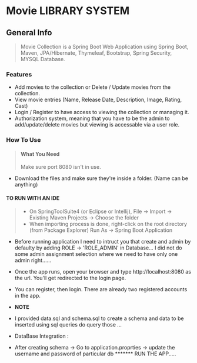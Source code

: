 Movie LIBRARY SYSTEM
================

General Info
------------
> Movie Collection is a Spring Boot Web Application using Spring Boot, Maven, JPA/Hibernate, Thymeleaf, Bootstrap, Spring Security, MYSQL Database.

### Features
* Add movies to the collection or Delete / Update movies from the collection.
* View movie entries (Name, Release Date, Description, Image, Rating, Cast)
* Login / Register to have access to viewing the collection or managing it.
* Authorization system, meaning that you have to be the admin to add/update/delete movies but viewing is accessable via a user role.

### How To Use
> #### What You Need
> Make sure port 8080 isn't in use.
* Download the files and make sure they're inside a folder. (Name can be anything)
#### TO RUN WITH AN IDE
> * On SpringToolSuite4 (or Eclipse or Intellij), File -> Import -> Existing Maven Projects -> Choose the folder
> * When importing process is done, right-click on the root directory (from Package Explorer) Run As -> Spring Boot Application


* Before running application I need to intruct you that create and admin by defaulty by adding ROLE -> 'ROLE_ADMIN' in Database... I did not do some admin assignment selection where we need to have only one admin right......
* Once the app runs, open your browser and type http://localhost:8080 as the url. You'll get redirected to the login page.
* You can register, then login. There are already two registered accounts in the app.

* ****NOTE****
* I provided data.sql and schema.sql to create a schema and data to be inserted using sql queries do query those ...
* DataBase Integration :
* After creating schema -> Go to application.proprties -> update the username and password of particular db
******* RUN THE APP.....
